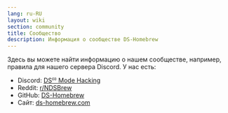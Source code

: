 ```yaml
---
lang: ru-RU
layout: wiki
section: community
title: Сообщество
description: Информация о сообществе DS-Homebrew
---
```


Здесь вы можете найти информацию о нашем сообществе, например, правила для нашего сервера Discord. У нас есть:
- Discord: [DS⁽ⁱ⁾ Mode Hacking](https://ds-homebrew.com/discord)
- Reddit: [r/NDSBrew](https://reddit.com/r/NDSBrew)
- GitHub: [DS-Homebrew](https://github.com/DS-Homebrew)
- Сайт: [ds-homebrew.com](https://ds-homebrew.com)
